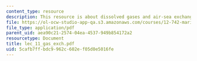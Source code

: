```yaml
---
content_type: resource
description: This resource is about dissolved gases and air-sea exchange.
file: https://ol-ocw-studio-app-qa.s3.amazonaws.com/courses/12-742-marine-chemistry-fall-2006/5cafb7ffbdc9962c602ef05d0e5016fe_lec_11_gas_exch.pdf
file_type: application/pdf
parent_uid: aea90c21-2574-04ea-4537-949b854172a2
resourcetype: Document
title: lec_11_gas_exch.pdf
uid: 5cafb7ff-bdc9-962c-602e-f05d0e5016fe
---
```

